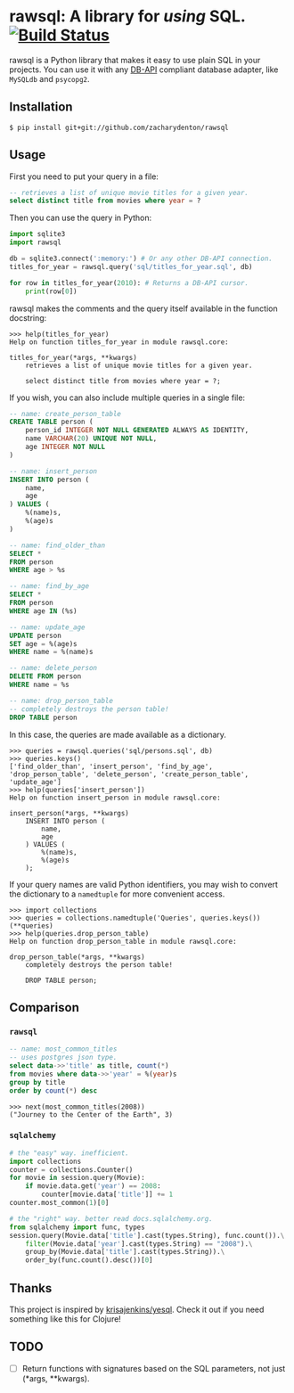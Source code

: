 # rawsql: A library for *using* SQL. [![Build Status](https://travis-ci.org/zacharydenton/rawsql.svg)](https://travis-ci.org/zacharydenton/rawsql)

rawsql is a Python library that makes it easy to use plain SQL in your projects. You can use it with any [DB-API](https://www.python.org/dev/peps/pep-0249/) compliant database adapter, like `MySQLdb` and `psycopg2`.

## Installation

```shell
$ pip install git+git://github.com/zacharydenton/rawsql
```

## Usage

First you need to put your query in a file:

```sql
-- retrieves a list of unique movie titles for a given year.
select distinct title from movies where year = ?
```

Then you can use the query in Python:

```python
import sqlite3
import rawsql

db = sqlite3.connect(':memory:') # Or any other DB-API connection.
titles_for_year = rawsql.query('sql/titles_for_year.sql', db)

for row in titles_for_year(2010): # Returns a DB-API cursor.
    print(row[0])
```

rawsql makes the comments and the query itself available in the function docstring:

```pycon
>>> help(titles_for_year)
Help on function titles_for_year in module rawsql.core:

titles_for_year(*args, **kwargs)
    retrieves a list of unique movie titles for a given year.

    select distinct title from movies where year = ?;
```

If you wish, you can also include multiple queries in a single file:

```sql
-- name: create_person_table
CREATE TABLE person (
    person_id INTEGER NOT NULL GENERATED ALWAYS AS IDENTITY,
    name VARCHAR(20) UNIQUE NOT NULL,
    age INTEGER NOT NULL
)

-- name: insert_person
INSERT INTO person (
    name,
    age
) VALUES (
    %(name)s,
    %(age)s
)

-- name: find_older_than
SELECT *
FROM person
WHERE age > %s

-- name: find_by_age
SELECT *
FROM person
WHERE age IN (%s)

-- name: update_age
UPDATE person
SET age = %(age)s
WHERE name = %(name)s

-- name: delete_person
DELETE FROM person
WHERE name = %s

-- name: drop_person_table
-- completely destroys the person table!
DROP TABLE person
```

In this case, the queries are made available as a dictionary.

```pycon
>>> queries = rawsql.queries('sql/persons.sql', db)
>>> queries.keys()
['find_older_than', 'insert_person', 'find_by_age', 'drop_person_table', 'delete_person', 'create_person_table', 'update_age']
>>> help(queries['insert_person'])
Help on function insert_person in module rawsql.core:

insert_person(*args, **kwargs)
    INSERT INTO person (
        name,
        age
    ) VALUES (
        %(name)s,
        %(age)s
    );
```

If your query names are valid Python identifiers, you may wish to convert the dictionary to a `namedtuple` for more convenient access.

```pycon
>>> import collections
>>> queries = collections.namedtuple('Queries', queries.keys())(**queries)
>>> help(queries.drop_person_table)
Help on function drop_person_table in module rawsql.core:

drop_person_table(*args, **kwargs)
    completely destroys the person table!

    DROP TABLE person;
```

## Comparison

### `rawsql`

```sql
-- name: most_common_titles
-- uses postgres json type.
select data->>'title' as title, count(*)
from movies where data->>'year' = %(year)s
group by title
order by count(*) desc
```

```pycon
>>> next(most_common_titles(2008))
("Journey to the Center of the Earth", 3)
```

### `sqlalchemy`

```python
# the "easy" way. inefficient.
import collections
counter = collections.Counter()
for movie in session.query(Movie):
    if movie.data.get('year') == 2008:
        counter[movie.data['title']] += 1
counter.most_common(1)[0]

# the "right" way. better read docs.sqlalchemy.org.
from sqlalchemy import func, types
session.query(Movie.data['title'].cast(types.String), func.count()).\
    filter(Movie.data['year'].cast(types.String) == "2008").\
    group_by(Movie.data['title'].cast(types.String)).\
    order_by(func.count().desc())[0]
```

## Thanks

This project is inspired by [krisajenkins/yesql](https://github.com/krisajenkins/yesql). Check it out if you need something like this for Clojure!

## TODO

- [ ] Return functions with signatures based on the SQL parameters, not just (\*args, \*\*kwargs).
